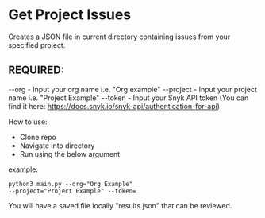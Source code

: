 # Get Project Issues

Creates a JSON file in current directory containing issues from your specified project.

## REQUIRED:

--org - Input your org name i.e. "Org example"
--project - Input your project name i.e. "Project Example"
--token - Input your Snyk API token (You can find it here: https://docs.snyk.io/snyk-api/authentication-for-api)

How to use:
- Clone repo
- Navigate into directory
- Run using the below argument

example: <pre><code>python3 main.py --org="Org Example" --project="Project Example" --token=<token> </code></pre>

You will have a saved file locally "results.json" that can be reviewed.
